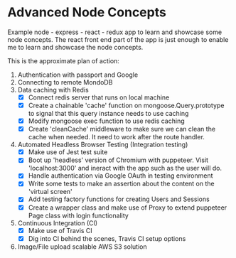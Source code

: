 # Advanced Node Concepts
Example node - express - react - redux app to learn and showcase some node concepts. The react front end part of the app is just enough to enable me to learn and showcase the node concepts. 

This is the approximate plan of action:
1. Authentication with passport and Google
2. Connecting to remote MondoDB
3.  Data caching with Redis
    - [x] Connect redis server that runs on local machine
    - [x] Create a chainable 'cache' function on mongoose.Query.prototype to signal that this query instance needs to use caching
    - [x] Modify mongoose exec function to use redis caching
    - [x] Create 'cleanCache' middleware to make sure we can clean the cache when needed. It need to work after the route handler.
4. Automated Headless Browser Testing (Integration testing)
    - [x] Make use of Jest test suite
    - [x] Boot up 'headless' version of Chromium with puppeteer. Visit 'localhost:3000' and ineract with the app such as the user will do.
    - [x] Handle authentication via Google OAuth in testing environment
    - [x] Write some tests to make an assertion about the content on the 'virtual screen'
    - [x] Add testing factory functions for creating Users and Sessions
    - [x] Create a wrapper class and make use of Proxy to extend puppeteer Page class with login functionality
5. Continuous Integration (CI)
    - [x] Make use of Travis CI
    - [x] Dig into CI behind the scenes, Travis CI setup options
6. Image/File upload scalable AWS S3 solution 